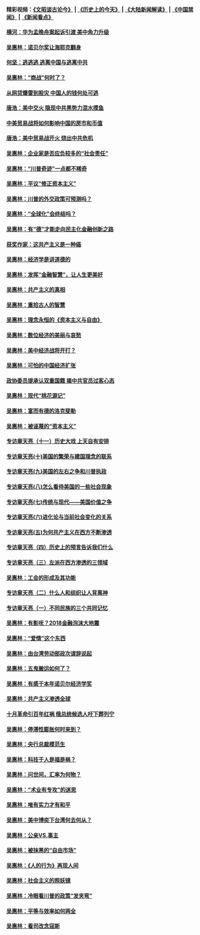 #### 精彩视频：[《文昭谈古论今》](http://45.32.25.56/wenzhao) | [《历史上的今天》](http://45.32.25.56/today-in-history) | [《大陆新闻解读》](http://45.32.25.56/ntdtv-comedy) | [《中国禁闻》](http://45.32.25.56/ntdtv-news) | [《新闻看点》](http://45.32.25.56/news-insight) 

 #### [横河：华为孟晚舟案起诉引渡 美中角力升级](../pages/nsc423/n11027230.md?t=02080822) 

#### [吴惠林：诺贝尔奖让海耶克翻身](../pages/nsc423/n10890049.md?t=02080822) 

#### [何坚：逃逃逃 逃离中国与逃离中共](../pages/nsc423/n10592891.md?t=02080822) 

#### [吴惠林：“商战”何时了？](../pages/nsc423/n10573558.md?t=02080822) 

#### [从网贷爆雷到股灾 中国人的钱何处可逃](../pages/nsc423/n10572800.md?t=02080822) 

#### [唐浩：美中交火 隐现中共黑势力混水摸鱼](../pages/nsc423/n10544040.md?t=02080822) 

#### [中美贸易战将如何影响中国的房市和币值](../pages/nsc423/n10543697.md?t=02080822) 

#### [唐浩：美中贸易战开火 烧出中共危机](../pages/nsc423/n10540126.md?t=02080822) 

#### [吴惠林：企业家是否应负较多的“社会责任”](../pages/nsc423/n10535022.md?t=02080822) 

#### [吴惠林：“川普奇迹”一点都不稀奇](../pages/nsc423/n10512808.md?t=02080822) 

#### [吴惠林：平议“修正资本主义”](../pages/nsc423/n10495724.md?t=02080822) 

#### [吴惠林：川普的外交政策可预测吗？](../pages/nsc423/n10462387.md?t=02080822) 

#### [吴惠林：“全球化”会终结吗？](../pages/nsc423/n10452838.md?t=02080822) 

#### [吴惠林：有“德”才能走向民主化金融创新之路](../pages/nsc423/n10432292.md?t=02080822) 

#### [获奖作家：这共产主义是一种癌](../pages/nsc423/n10431541.md?t=02080822) 

#### [吴惠林：经济学是讲道德的](../pages/nsc423/n10398014.md?t=02080822) 

#### [吴惠林：发挥“金融智慧”，让人生更美好](../pages/nsc423/n10375019.md?t=02080822) 

#### [吴惠林：共产主义的真相](../pages/nsc423/n10351394.md?t=02080822) 

#### [吴惠林：重拾古人的智慧](../pages/nsc423/n10337691.md?t=02080822) 

#### [吴惠林：理念永恒的《资本主义与自由》](../pages/nsc423/n10316274.md?t=02080822) 

#### [吴惠林：数位经济的美丽与哀愁](../pages/nsc423/n10292946.md?t=02080822) 

#### [吴惠林：美中经济战将开打？](../pages/nsc423/n10258825.md?t=02080822) 

#### [吴惠林：可怕的中国经济扩张](../pages/nsc423/n10219147.md?t=02080822) 

#### [政协委员提承认双重国籍 揭中共官员过客心态](../pages/nsc423/n10208809.md?t=02080822) 

#### [吴惠林：现代“桃花源记”](../pages/nsc423/n10185234.md?t=02080822) 

#### [吴惠林：富而有德的洛克斐勒](../pages/nsc423/n10142264.md?t=02080822) 

#### [吴惠林：被诬蔑的“资本主义”](../pages/nsc423/n10124816.md?t=02080822) 

#### [专访章天亮（十一）历史大戏 上天自有安排](../pages/nsc423/n10094905.md?t=02080822) 

#### [专访章天亮(十)美国的繁荣与建国理念的联系](../pages/nsc423/n10094899.md?t=02080822) 

#### [专访章天亮(九)美国的左右之争和川普执政](../pages/nsc423/n10094889.md?t=02080822) 

#### [专访章天亮(八)怎么看待美国的一些社会现象](../pages/nsc423/n10094857.md?t=02080822) 

#### [专访章天亮(七)传统与现代——美国价值之争](../pages/nsc423/n10093140.md?t=02080822) 

#### [专访章天亮(六)进化论与当前社会变化的关系](../pages/nsc423/n10092036.md?t=02080822) 

#### [专访章天亮(五)为何共产主义在西方不断渗透](../pages/nsc423/n10083620.md?t=02080822) 

#### [专访章天亮（四）历史上的预言告诉我们什么](../pages/nsc423/n10083606.md?t=02080822) 

#### [专访章天亮（三）左派在西方渗透的三领域](../pages/nsc423/n10081115.md?t=02080822) 

#### [吴惠林：工会的形成及其功能](../pages/nsc423/n10080633.md?t=02080822) 

#### [专访章天亮（二）什么人和组织让人背离神](../pages/nsc423/n10076637.md?t=02080822) 

#### [专访章天亮（一）不同民族的三个共同记忆](../pages/nsc423/n10074188.md?t=02080822) 

#### [吴惠林：有影呒？2018金融泡沫大地震](../pages/nsc423/n10040534.md?t=02080822) 

#### [吴惠林：“爱情”这个东西](../pages/nsc423/n10019423.md?t=02080822) 

#### [吴惠林：由台湾劳动部政次请辞说起](../pages/nsc423/n9979679.md?t=02080822) 

#### [吴惠林：五鬼搬运如何了？](../pages/nsc423/n9925338.md?t=02080822) 

#### [吴惠林：有感于本年诺贝尔经济学奖](../pages/nsc423/n9871883.md?t=02080822) 

#### [吴惠林：共产主义渗透全球](../pages/nsc423/n9812748.md?t=02080822) 

#### [十月革命引百年红祸 俄总统候选人吁下葬列宁](../pages/nsc423/n9810182.md?t=02080822) 

#### [吴惠林：停滞性膨胀何时来到？](../pages/nsc423/n9764136.md?t=02080822) 

#### [吴惠林：央行总裁模范生](../pages/nsc423/n9728134.md?t=02080822) 

#### [吴惠林：科技于人是福是祸？](../pages/nsc423/n9672982.md?t=02080822) 

#### [吴惠林：问世间，汇率为何物？](../pages/nsc423/n9621788.md?t=02080822) 

#### [吴惠林：“术业有专攻”的迷思](../pages/nsc423/n9580363.md?t=02080822) 

#### [吴惠林：唯有实力才有和平](../pages/nsc423/n9529599.md?t=02080822) 

#### [吴惠林：美中博奕下台湾何去何从？](../pages/nsc423/n9483598.md?t=02080822) 

#### [吴惠林：公亲VS.事主](../pages/nsc423/n9425637.md?t=02080822) 

#### [吴惠林：被抹黑的“自由市场”](../pages/nsc423/n9351545.md?t=02080822) 

#### [吴惠林：《人的行为》再现人间](../pages/nsc423/n9296339.md?t=02080822) 

#### [吴惠林：社会主义的照妖镜](../pages/nsc423/n9243460.md?t=02080822) 

#### [吴惠林：冷眼看川普的政策“发夹弯”](../pages/nsc423/n9120684.md?t=02080822) 

#### [吴惠林：平等与效率如何两全](../pages/nsc423/n9075430.md?t=02080822) 

#### [吴惠林：看司改念寇斯](../pages/nsc423/n9024915.md?t=02080822) 

